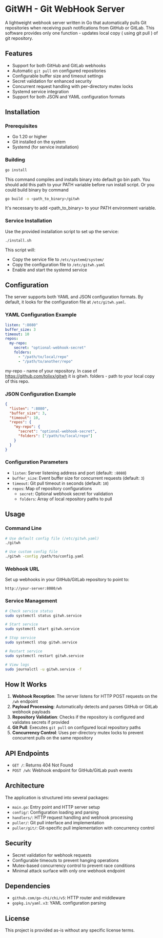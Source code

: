 # GitWH - Git WebHook Server

A lightweight webhook server written in Go that automatically pulls Git repositories when receiving push notifications from GitHub or GitLab.
This software provides only one function - updates local copy ( using git pull ) of git repository.

## Features

- Support for both GitHub and GitLab webhooks
- Automatic `git pull` on configured repositories
- Configurable buffer size and timeout settings
- Secret validation for enhanced security
- Concurrent request handling with per-directory mutex locks
- Systemd service integration
- Support for both JSON and YAML configuration formats

## Installation

### Prerequisites

- Go 1.20 or higher
- Git installed on the system
- Systemd (for service installation)

### Building

```bash
go install
```

This command compiles and installs binary into default go bin path. You should add this path to your PATH variable before run install script.
Or you could build binary by command

```bash
go build -o <path_to_binary>/gitwh
```
It's necessary to add <path_to_binary> to your PATH environment variable.

### Service Installation

Use the provided installation script to set up the service:

```bash
./install.sh
```

This script will:
- Copy the service file to `/etc/systemd/system/`
- Copy the configuration file to `/etc/gitwh.yaml`
- Enable and start the systemd service

## Configuration

The server supports both YAML and JSON configuration formats. By default, it looks for the configuration file at `/etc/gitwh.yaml`.

### YAML Configuration Example

```yaml
listen: ":8080"
buffer_size: 3
timeout: 10
repos:
  my-repo:
    secret: "optional-webhook-secret"
    folders:
      - "/path/to/local/repo"
      - "/path/to/another/repo"
```

my-repo - name of your repository. In case of https://github.com/tolixx/gitwh it is gitwh.
folders - path to your local copy of this repo.


### JSON Configuration Example

```json
{
  "listen": ":8080",
  "buffer_size": 3,
  "timeout": 10,
  "repos": {
    "my-repo": {
      "secret": "optional-webhook-secret",
      "folders": ["/path/to/local/repo"]
    }
  }
}
```

### Configuration Parameters

- `listen`: Server listening address and port (default: `:8080`)
- `buffer_size`: Event buffer size for concurrent requests (default: `3`)
- `timeout`: Git pull timeout in seconds (default: `10`)
- `repos`: Map of repository configurations
  - `secret`: Optional webhook secret for validation
  - `folders`: Array of local repository paths to pull

## Usage

### Command Line

```bash
# Use default config file (/etc/gitwh.yaml)
./gitwh

# Use custom config file
./gitwh -config /path/to/config.yaml
```

### Webhook URL

Set up webhooks in your GitHub/GitLab repository to point to:

```
http://your-server:8080/wh
```

### Service Management

```bash
# Check service status
sudo systemctl status gitwh.service

# Start service
sudo systemctl start gitwh.service

# Stop service
sudo systemctl stop gitwh.service

# Restart service
sudo systemctl restart gitwh.service

# View logs
sudo journalctl -u gitwh.service -f
```

## How It Works

1. **Webhook Reception**: The server listens for HTTP POST requests on the `/wh` endpoint
2. **Payload Processing**: Automatically detects and parses GitHub or GitLab webhook payloads
3. **Repository Validation**: Checks if the repository is configured and validates secrets if provided
4. **Git Pull**: Executes `git pull` on configured local repository paths
5. **Concurrency Control**: Uses per-directory mutex locks to prevent concurrent pulls on the same repository

## API Endpoints

- `GET /`: Returns 404 Not Found
- `POST /wh`: Webhook endpoint for GitHub/GitLab push events

## Architecture

The application is structured into several packages:

- `main.go`: Entry point and HTTP server setup
- `config/`: Configuration loading and parsing
- `handlers/`: HTTP request handling and webhook processing
- `puller/`: Git pull interface and implementation
- `puller/git/`: Git-specific pull implementation with concurrency control

## Security

- Secret validation for webhook requests
- Configurable timeouts to prevent hanging operations
- Mutex-based concurrency control to prevent race conditions
- Minimal attack surface with only one webhook endpoint

## Dependencies

- `github.com/go-chi/chi/v5`: HTTP router and middleware
- `gopkg.in/yaml.v3`: YAML configuration parsing

## License

This project is provided as-is without any specific license terms.
